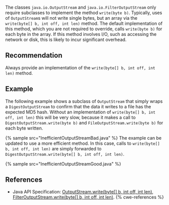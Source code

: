 The classes `java.io.OutputStream` and `java.io.FilterOutputStream` only require subclasses to implement the method `write(byte b)`. Typically, uses of `OutputStream`s will not write single bytes, but an array via the `write(byte[] b, int off, int len)` method. The default implementation of this method, which you are not required to override, calls `write(byte b)` for each byte in the array. If this method involves I/O, such as accessing the network or disk, this is likely to incur significant overhead.


## Recommendation
Always provide an implementation of the `write(byte[] b, int off, int len)` method.


## Example
The following example shows a subclass of `OutputStream` that simply wraps a `DigestOutputStream` to confirm that the data it writes to a file has the expected MD5 hash. Without an implementation of `write(byte[] b, int off, int len)` this will be very slow, because it makes a call to `DigestOutputStream.write(byte b)` and `FileOutputStream.write(byte b)` for each byte written.

{% sample src="InefficientOutputStreamBad.java" %}
The example can be updated to use a more efficient method. In this case, calls to `write(byte[] b, int off, int len)` are simply forwarded to `DigestOutputStream.write(byte[] b, int off, int len)`.

{% sample src="InefficientOutputStreamGood.java" %}

## References
* Java API Specification: [OutputStream.write(byte\[\] b, int off, int len)](https://docs.oracle.com/en/java/javase/11/docs/api/java.base/java/io/OutputStream.html#write(byte[],int,int)), [FilterOutputStream.write(byte\[\] b, int off, int len)](https://docs.oracle.com/en/java/javase/11/docs/api/java.base/java/io/FilterOutputStream.html#write(byte[],int,int)).
{% cwe-references %}
